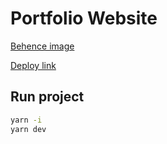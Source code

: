 # Portfolio Website

[Behence image](https://www.behance.net/gallery/166010143/Portfolio-Website-UI-UX-Design/modules/936225069)

[Deploy link](https://portfolio-website-iota-snowy.vercel.app/)

## Run project
```bash
yarn -i
yarn dev
```